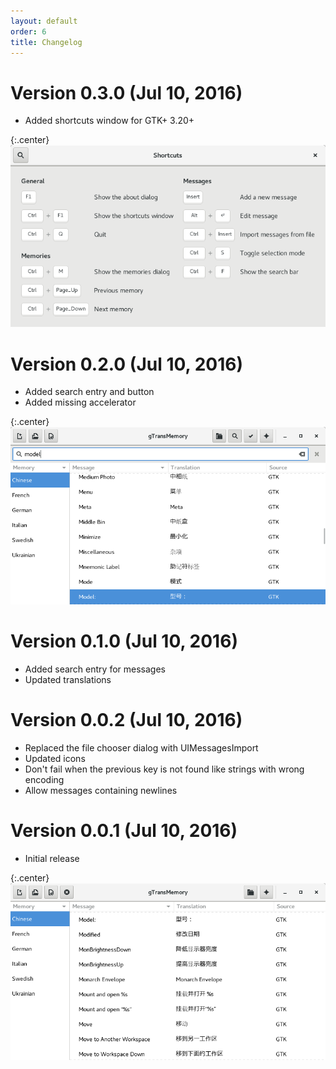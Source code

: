 ```yaml
---
layout: default
order: 6
title: Changelog
---
```

# Version 0.3.0 (Jul 10, 2016)

* Added shortcuts window for GTK+ 3.20+

{:.center}
![Shortcuts window for gTransMemory 0.3.0](/resources/gtransmemory/archive/v0.3.0/english/shortcuts.png)

# Version 0.2.0 (Jul 10, 2016)

* Added search entry and button
* Added missing accelerator

{:.center}
![Search entry for gTransMemory 0.2.0](/resources/gtransmemory/archive/v0.2.0/english/search.png)

# Version 0.1.0 (Jul 10, 2016)

* Added search entry for messages
* Updated translations

# Version 0.0.2 (Jul 10, 2016)

* Replaced the file chooser dialog with UIMessagesImport
* Updated icons
* Don't fail when the previous key is not found like strings with wrong encoding
* Allow messages containing newlines

# Version 0.0.1 (Jul 10, 2016)

* Initial release

{:.center}
![Main window for gTransMemory 0.0.1](/resources/gtransmemory/archive/v0.0.1/english/main.png)